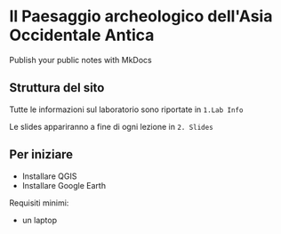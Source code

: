 # Il Paesaggio archeologico dell'Asia Occidentale Antica

Publish your public notes with MkDocs

## Struttura del sito

Tutte le informazioni sul laboratorio sono riportate in `1.Lab Info` 

Le slides appariranno a fine di ogni lezione in `2. Slides`

## Per iniziare

- Installare QGIS
- Installare Google Earth

Requisiti minimi: 
- un laptop